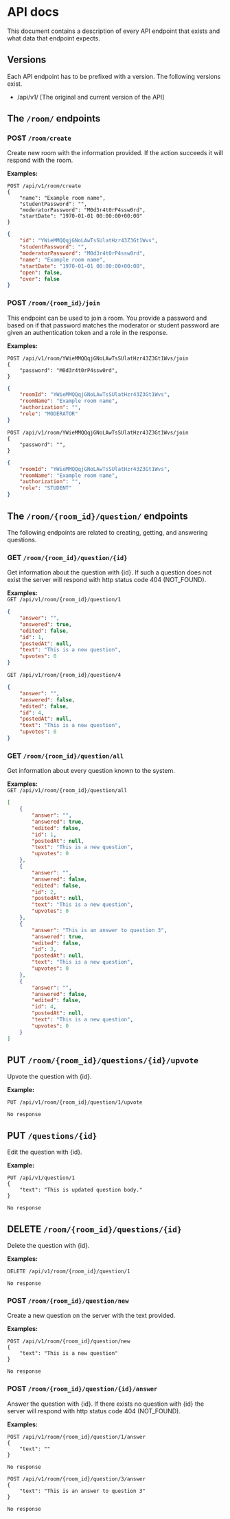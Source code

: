 # API docs
This document contains a description of every API endpoint that exists and what data that endpoint expects.

## Versions
Each API endpoint has to be prefixed with a version. The following versions exist.
- /api/v1/ [The original and current version of the API]


## The `/room/` endpoints

### POST `/room/create`
Create new room with the information provided. If the action succeeds it will respond with the room.

**Examples:**
```http request
POST /api/v1/room/create
{
    "name": "Example room name",
    "studentPassword": "",
    "moderatorPassword": "M0d3r4t0rP4ssw0rd",
    "startDate": "1970-01-01 00:00:00+00:00"
}
```
```json
{
    "id": "YWieMMQQqjGNoLAwTsSUlatHzr43Z3Gt1Wvs",
    "studentPassword": "",
    "moderatorPassword": "M0d3r4t0rP4ssw0rd",
    "name": "Example room name",
    "startDate": "1970-01-01 00:00:00+00:00",
    "open": false,
    "over": false
}
```

### POST `/room/{room_id}/join`
This endpoint can be used to join a room. You provide a password and based on if that password matches the moderator or
student password are given an authentication token and a role in the response.

**Examples:**
```http request
POST /api/v1/room/YWieMMQQqjGNoLAwTsSUlatHzr43Z3Gt1Wvs/join
{
    "password": "M0d3r4t0rP4ssw0rd",
}
```
```json
{
    "roomId": "YWieMMQQqjGNoLAwTsSUlatHzr43Z3Gt1Wvs",
    "roomName": "Example room name",
    "authorization": "",
    "role": "MODERATOR"
}
```

```http request
POST /api/v1/room/YWieMMQQqjGNoLAwTsSUlatHzr43Z3Gt1Wvs/join
{
    "password": "",
}
```
```json
{
    "roomId": "YWieMMQQqjGNoLAwTsSUlatHzr43Z3Gt1Wvs",
    "roomName": "Example room name",
    "authorization": "",
    "role": "STUDENT"
}
```

## The `/room/{room_id}/question/` endpoints
The following endpoints are related to creating, getting, and answering questions.

### GET `/room/{room_id}/question/{id}`
Get information about the question with {id}. If such a question does not exist the server will respond with
http status code 404 (NOT_FOUND).

**Examples:**  
`GET /api/v1/room/{room_id}/question/1`
```json
{
    "answer": "",
    "answered": true,
    "edited": false,
    "id": 1,
    "postedAt": null,
    "text": "This is a new question",
    "upvotes": 0
}
```

`GET /api/v1/room/{room_id}/question/4`
```json
{
    "answer": "",
    "answered": false,
    "edited": false,
    "id": 4,
    "postedAt": null,
    "text": "This is a new question",
    "upvotes": 0
}
```
### GET `/room/{room_id}/question/all`
Get information about every question known to the system.

**Examples:**  
`GET /api/v1/room/{room_id}/question/all`
```json
[
    {
        "answer": "",
        "answered": true,
        "edited": false,
        "id": 1,
        "postedAt": null,
        "text": "This is a new question",
        "upvotes": 0
    },
    {
        "answer": "",
        "answered": false,
        "edited": false,
        "id": 2,
        "postedAt": null,
        "text": "This is a new question",
        "upvotes": 0
    },
    {
        "answer": "This is an answer to question 3",
        "answered": true,
        "edited": false,
        "id": 3,
        "postedAt": null,
        "text": "This is a new question",
        "upvotes": 0
    },
    {
        "answer": "",
        "answered": false,
        "edited": false,
        "id": 4,
        "postedAt": null,
        "text": "This is a new question",
        "upvotes": 0
    }
]
```

## PUT `/room/{room_id}/questions/{id}/upvote`
Upvote the question with {id}.

**Example:**
```http request
PUT /api/v1/room/{room_id}/question/1/upvote
```
`No response`

## PUT `/questions/{id}`
Edit the question with {id}.

**Example:**
```http request
PUT /api/v1/question/1
{
    "text": "This is updated question body."
}
```
`No response`

## DELETE `/room/{room_id}/questions/{id}`
Delete the question with {id}.

**Examples:**
```http request
DELETE /api/v1/room/{room_id}/question/1
```
`No response`

### POST `/room/{room_id}/question/new`
Create a new question on the server with the text provided.

**Examples:**  
```http request
POST /api/v1/room/{room_id}/question/new
{
    "text": "This is a new question"
}
```
`No response`

### POST `/room/{room_id}/question/{id}/answer`
Answer the question with {id}. If there exists no question with {id} the server will respond with
http status code 404 (NOT_FOUND).

**Examples:**  
```http request
POST /api/v1/room/{room_id}/question/1/answer
{
    "text": ""
}
```
`No response`

```http request
POST /api/v1/room/{room_id}/question/3/answer
{
    "text": "This is an answer to question 3"
}
```
`No response`
